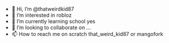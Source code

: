- 👋 Hi, I’m @thatweirdkid87
- 👀 I’m interested in robloz
- 🌱 I’m currently learning school yes
- 💞️ I’m looking to collaborate on ...
- 📫 How to reach me on scratch that_weird_kid87 or mangofork

<!---
thatweirdkid87/thatweirdkid87 is a ✨ special ✨ repository because its `README.md` (this file) appears on your GitHub profile.
You can click the Preview link to take a look at your changes.
--->
